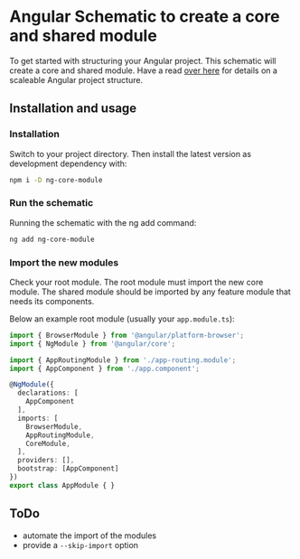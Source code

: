 # Angular Schematic to create a core and shared module

To get started with structuring your Angular project. This schematic will create a core and shared module. Have a read [over here](https://itnext.io/choosing-a-highly-scalable-folder-structure-in-angular-d987de65ec7) for details on a scaleable Angular project structure.

## Installation and usage

### Installation

Switch to your project directory. Then install the latest version as development dependency with:
```bash
npm i -D ng-core-module
```

### Run the schematic

Running the schematic with the ng add command:
```bash
ng add ng-core-module
```

### Import the new modules

Check your root module. The root module must import the new core module. The shared module should be imported by any feature module that needs its components.

Below an example root module (usually your `app.module.ts`):
```typescript
import { BrowserModule } from '@angular/platform-browser';
import { NgModule } from '@angular/core';

import { AppRoutingModule } from './app-routing.module';
import { AppComponent } from './app.component';

@NgModule({
  declarations: [
    AppComponent
  ],
  imports: [
    BrowserModule,
    AppRoutingModule,
    CoreModule,
  ],
  providers: [],
  bootstrap: [AppComponent]
})
export class AppModule { }
```

## ToDo

- automate the import of the modules
- provide a `--skip-import` option
 